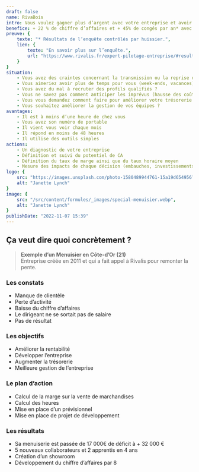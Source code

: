```yaml
---
draft: false
name: RivaBois
intro: Vous voulez gagner plus d’argent avec votre entreprise et avoir plus de temps pour vous ?
benefice: + 22 % de chiffre d’affaires et + 45% de congés par an* avec un Conseiller Rivalis
preuve: {
    texte: "* Résultats de l’enquête contrôlés par huissier.",
    lien: {
        texte: "En savoir plus sur l’enquête.",
        url: "https://www.rivalis.fr/expert-pilotage-entreprise/#resultats-pilotage-rivalis"
    }
}
situation:
    - Vous avez des craintes concernant la transmission ou la reprise de votre fonds de commerce ?
    - Vous aimeriez avoir plus de temps pour vous (week-ends, vacances) ?
    - Vous avez du mal à recruter des profils qualifiés ?
    - Vous ne savez pas comment anticiper les imprévus (hausse des coûts, délais, chantiers inachevés) ?
    - Vous vous demandez comment faire pour améliorer votre trésorerie ou votre rentabilité ?
    - Vous souhaitez améliorer la gestion de vos équipes ?
avantages:
    - Il est à moins d’une heure de chez vous
    - Vous avez son numéro de portable
    - Il vient vous voir chaque mois
    - Il répond en moins de 48 heures
    - Il utilise des outils simples
actions:
    - Un diagnostic de votre entreprise
    - Définition et suivi du potentiel de CA
    - Définition du taux de marge ainsi que du taux horaire moyen
    - Mesure des impacts de chaque décision (embauches, investissements,...)
logo: {
    src: "https://images.unsplash.com/photo-1580489944761-15a19d654956?&fit=crop&w=280",
    alt: "Janette Lynch"
}
image: {
    src: "/src/content/formules/_images/special-menuisier.webp",
    alt: "Janette Lynch"
}
publishDate: "2022-11-07 15:39"
---
```


##  Ça veut dire quoi concrètement ?

> **Exemple d’un Menuisier en Côte-d’Or (21)**  
> Entreprise créée en 2011 et qui a fait appel à Rivalis pour remonter la pente.

### Les constats
- Manque de clientèle
- Perte d’activité
- Baisse du chiffre d’affaires
- Le dirigeant ne se sortait pas de salaire
- Pas de résultat

### Les objectifs
- Améliorer la rentabilité
- Développer l’entreprise
- Augmenter la trésorerie
- Meilleure gestion de l’entreprise

### Le plan d’action
- Calcul de la marge sur la vente de marchandises
- Calcul des heures
- Mise en place d’un prévisionnel
- Mise en place de projet de développement

### Les résultats
- Sa menuiserie est passée de 17 000€ de déficit à + 32 000 €
- 5 nouveaux collaborateurs et 2 apprentis en 4 ans
- Création d’un showroom
- Développement du chiffre d’affaires par 8
